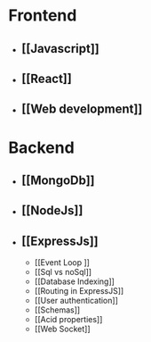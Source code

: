 # Frontend

- ## [[Javascript]]

- ## [[React]]

- ## [[Web development]]

# Backend

- ## [[MongoDb]]

- ## [[NodeJs]]

- ## [[ExpressJs]]


	- [[Event Loop ]]
	- [[Sql vs noSql]]
	- [[Database Indexing]]
	- [[Routing in ExpressJS]]
	- [[User authentication]]
	- [[Schemas]]
	- [[Acid properties]]
	- [[Web Socket]]
	